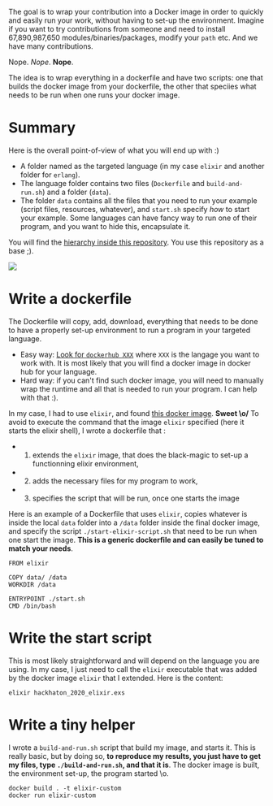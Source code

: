 The goal is to wrap your contribution into a Docker image in order to quickly and easily run your work, without having to set-up the environment. Imagine if you want to try contributions from someone and need to install 67,890,987,650 modules/binaries/packages, modify your `path` etc. And we have many contributions.

Nope. _Nope_. **Nope**.

The idea is to wrap everything in a dockerfile and have two scripts: one that builds the docker image from your dockerfile, the other that speciies what needs to be run when one runs your docker image.

# Summary
Here is the overall point-of-view of what you will end up with :)
- A folder named as the targeted language (in my case `elixir` and another folder for `erlang`).
- The language folder contains two files (`Dockerfile` and `build-and-run.sh`) and a folder (`data`).
- The folder `data` contains all the files that you need to run your example (script files, resources, whatever), and `start.sh` specify *how* to start your example. Some languages can have fancy way to run one of their program, and you want to hide this, encapsulate it.

You will find the [hierarchy inside this repository](https://github.com/ttben/explanations-hackathon-2020-concordia/tree/master/language). You use this repository as a base ;).

![](https://user-images.githubusercontent.com/6167712/81434417-64ad6b80-9166-11ea-8963-62fa18ee4c85.png)

# Write a dockerfile
The Dockerfile will copy, add, download, everything that needs to be done to have a properly set-up environment to run a program in your targeted language.

- Easy way: [Look for `dockerhub XXX`](https://lmgtfy.com/?q=dockerhub+rust) where `XXX` is the langage you want to work with. It is most likely that you will find a docker image in docker hub for your language.
- Hard way: if you can't find such docker image, you will need to manually wrap the runtime and all that is needed to run your program. I can help with that :). 

In my case, I had to use `elixir`, and found [this docker image](https://hub.docker.com/_/elixir). **Sweet \o/**
To avoid to execute the command that the image `elixir` specified (here it starts the elixir shell), I wrote a dockerfile that :

- 1) extends the `elixir` image, that does the black-magic to set-up a functionning elixir environment,
- 2) adds the necessary files for my program to work,
- 3) specifies the script that will be run, once one starts the image

Here is an example of a Dockerfile that uses `elixir`, copies whatever is inside the local `data` folder into a `/data` folder inside the final docker image, and specify the script `./start-elixir-script.sh` that need to be run when one start the image. **This is a generic dockerfile and can easily be tuned to match your needs**.

```
FROM elixir

COPY data/ /data
WORKDIR /data

ENTRYPOINT ./start.sh
CMD /bin/bash
```

# Write the start script

This is most likely straightforward and will depend on the language you are using.
In my case, I just need to call the `elixir` executable that was added by the docker image `elixir` that I extended.
Here is the content:
```
elixir hackhaton_2020_elixir.exs
```

# Write a tiny helper

I wrote a `build-and-run.sh` script that build my image, and starts it. This is really basic, but by doing so, **to reproduce my results, you just have to get my files, type `./build-and-run.sh`, and that it is**. The docker image is built, the environment set-up, the program started \o.


```
docker build . -t elixir-custom 
docker run elixir-custom
```

